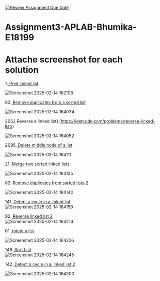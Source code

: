 [![Review Assignment Due Date](https://classroom.github.com/assets/deadline-readme-button-22041afd0340ce965d47ae6ef1cefeee28c7c493a6346c4f15d667ab976d596c.svg)](https://classroom.github.com/a/Hki4BhEK)
# Assignment3-APLAB-Bhumika-E18199 
# Attache screenshot for each solution
1.[ Print linked list ]( https://www.geeksforgeeks.org/problems/print-linked-list-elements/0)<br>

![Screenshot 2025-02-14 162108](https://github.com/user-attachments/assets/266f9ebf-0431-4702-9e1b-e4ff69ab616b)


83.[ Remove duplicates from a sorted list]( https://leetcode.com/problems/remove-duplicates-from-sorted-list/description/)<br>

![Screenshot 2025-02-14 164034](https://github.com/user-attachments/assets/9d1f06b3-0e7f-4418-a4c6-ba3a5f963781)


206.[ Reverse a linked list] (https://leetcode.com/problems/reverse-linked-list/)<br>

![Screenshot 2025-02-14 164052](https://github.com/user-attachments/assets/7167c187-dc24-4fa8-b654-357bac53d50d)


2095.[ Delete middle node of a list]( https://leetcode.com/problems/delete-the-middle-node-of-a-linked-list/description/)<br>

![Screenshot 2025-02-14 164111](https://github.com/user-attachments/assets/1fff86d5-6f60-4d3f-b9b6-c7fbc2509fb4)


21.[ Merge two sorted linked lists]( https://leetcode.com/problems/merge-two-sorted-lists/description/)<br>

![Screenshot 2025-02-14 164125](https://github.com/user-attachments/assets/60e0dd7d-54ec-47d6-a2b3-ac0f68d68685)


82.[ Remove duplicates from sorted lists 2]( https://leetcode.com/problems/remove-duplicates-from-sorted-list-ii/description/)<br>

![Screenshot 2025-02-14 164140](https://github.com/user-attachments/assets/b7eaaaab-35d5-4992-a213-4137d04fecd7)


141.[ Detect a cycle in a linked list]( https://leetcode.com/problems/linked-list-cycle/description/)<br>
![Screenshot 2025-02-14 164158](https://github.com/user-attachments/assets/28eb718b-c93c-4820-90d7-89abdd78fea8)


92.[ Reverse linked list 2]( https://leetcode.com/problems/reverse-linked-list-ii/description/)<br>
![Screenshot 2025-02-14 164214](https://github.com/user-attachments/assets/2eb3f0e5-6964-489d-b37d-80887f01afa8)


61.[ rotate a list]( https://leetcode.com/problems/rotate-list/description/)<br>

![Screenshot 2025-02-14 164226](https://github.com/user-attachments/assets/f049de66-cef4-4af4-b212-7bbbfe7926c2)


148.[ Sort List]( https://leetcode.com/problems/sort-list/description/)<br>
![Screenshot 2025-02-14 164245](https://github.com/user-attachments/assets/88417fe8-7847-4c1a-9b31-24883f3c224f)


142.[ Detect a cycle in a linked list 2]( https://leetcode.com/problems/linked-list-cycle-ii/description/)<br>

![Screenshot 2025-02-14 164300](https://github.com/user-attachments/assets/99132cc0-7bb5-42da-a83a-166bec405a07)


